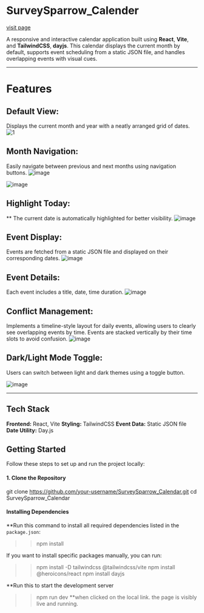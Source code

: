 # SurveySparrow_Calender

[visit page](https://survey-sparrow-calender-git-main-jeevanas-projects-e3782e00.vercel.app)


A responsive and interactive calendar application built using **React**, **Vite**, and **TailwindCSS**, **dayjs**. This calendar displays the current month by default, supports event scheduling from a static JSON file, and handles overlapping events with visual cues.

---

# Features

 ## Default View:
 Displays the current month and year with a neatly arranged grid of dates.
![1](https://github.com/user-attachments/assets/c1a89511-4959-4744-9161-db94c0d861f3)



 ## Month Navigation:
 Easily navigate between previous and next months using navigation buttons.
![image](https://github.com/user-attachments/assets/c6c7d0b4-1c21-4e88-9a9f-52b655a56795)

 ![image](https://github.com/user-attachments/assets/61879832-c951-448e-92cf-876ebf79f61e)

## Highlight Today:
** The current date is automatically highlighted for better visibility.
![image](https://github.com/user-attachments/assets/dc69e137-0023-4dda-8414-aa3ad1450a31)


## Event Display:
Events are fetched from a static JSON file and displayed on their corresponding dates.
![image](https://github.com/user-attachments/assets/209f2657-70a1-4d27-914c-68fea4943489)

## Event Details:
Each event includes a title, date, time duration.
![image](https://github.com/user-attachments/assets/a6b730af-6f9d-4be5-b7f4-23b787227810)

## Conflict Management:
Implements a timeline-style layout for daily events, allowing users to clearly see overlapping events by time. Events are stacked vertically by their time slots to avoid confusion.
![image](https://github.com/user-attachments/assets/33940df8-fe00-42a2-bfbd-d3e5eef655a4)


## Dark/Light Mode Toggle:
Users can switch between light and dark themes using a toggle button.

![image](https://github.com/user-attachments/assets/8f30a4ea-0604-4de5-9b0c-226c52113158)

---

##  Tech Stack

**Frontend:** React, Vite
**Styling:** TailwindCSS
**Event Data:** Static JSON file
**Date Utility:** Day.js

## Getting Started

Follow these steps to set up and run the project locally:

#### 1. Clone the Repository


git clone https://github.com/your-username/SurveySparrow_Calendar.git
cd SurveySparrow_Calendar

#### Installing Dependencies

**Run this command to install all required dependencies listed in the `package.json`:
>>npm install

If you want to install specific packages manually, you can run:

>>npm install -D tailwindcss @tailwindcss/vite
>>npm install @heroicons/react
>>npm install dayjs

**Run this to start the development server 
>>npm run dev
**when  clicked on the local  link. the page is visibly live and running.



